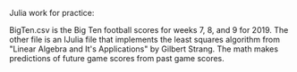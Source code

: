 Julia work for practice:

BigTen.csv is the Big Ten football scores for weeks 7, 8, and 9 for 2019.
The other file is an IJulia file that implements the least squares algorithm from "Linear Algebra and It's Applications" by Gilbert Strang.
The math makes predictions of future game scores from past game scores.
